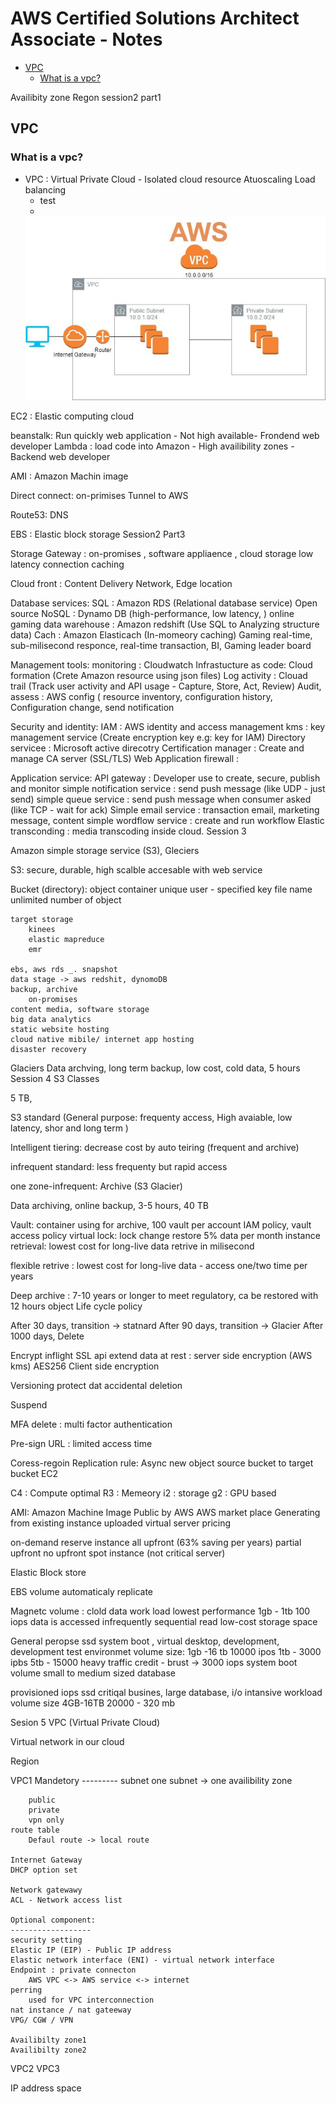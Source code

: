 AWS Certified Solutions Architect  Associate -  Notes
======================================================
- [VPC](#vpc)
	- [What is a vpc?](#What-is-a-vpc)

Availibity zone Regon
session2 part1

## VPC
### What is a vpc?
* VPC : Virtual Private Cloud - Isolated cloud resource Atuoscaling Load balancing
  * test
  *
  ![vpv](https://github.com/hojat-gazestani/Cloud/blob/main/AWS/Solutions%20Architect/pic/1-vpc.jpeg)


EC2 : Elastic computing cloud

beanstalk: Run quickly web application - Not high available- Frondend web developer Lambda : load code into Amazon - High availibility zones - Backend web developer

AMI : Amazon Machin image

Direct connect: on-primises Tunnel to AWS

Route53: DNS

EBS : Elastic block storage
Session2 Part3

Storage Gateway : on-promises , software appliaence , cloud storage low latency connection caching

Cloud front : Content Delivery Network, Edge location

Database services: SQL : Amazon RDS (Relational database service) Open source NoSQL : Dynamo DB (high-performance, low latency, ) online gaming data warehouse : Amazon redshift (Use SQL to Analyzing structure data) Cach : Amazon Elasticach (In-momeory caching) Gaming real-time, sub-milisecond responce, real-time transaction, BI, Gaming leader board

Management tools: monitoring : Cloudwatch Infrastucture as code: Cloud formation (Crete Amazon resource using json files) Log activity : Clouad trail (Track user activity and API usage - Capture, Store, Act, Review) Audit, assess : AWS config ( resource inventory, configuration history, Configuration change, send notification

Security and identity: IAM : AWS identity and access management kms : key management service (Create encryption key e.g: key for IAM) Directory servicee : Microsoft active direcotry Certification manager : Create and manage CA server (SSL/TLS) Web Application firewall :

Application service: API gateway : Developer use to create, secure, publish and monitor simple notification service : send push message (like UDP - just send) simple queue service : send push message when consumer asked (like TCP - wait for ack) Simple email service : transaction email, marketing message, content simple wordflow service : create and run workflow Elastic transconding : media transcoding inside cloud.
Session 3

Amazon simple storage service (S3), Gleciers

S3: secure, durable, high scalble accesable with web service

Bucket (directory): object container
					unique user - specified key
					file name
					unlimited number of object
	
	target storage
		kinees 
		elastic mapreduce
		emr
		
	ebs, aws rds _. snapshot
	data stage -> aws redshit, dynomoDB
	backup, archive
		on-promises
	content media, software storage
	big data analytics
	static website hosting
	cloud native mibile/ internet app hosting
	disaster recovery

Glaciers Data archving, long term backup, low cost, cold data, 5 hours
Session 4
S3 Classes

5 TB,

S3 standard (General purpose: frequenty access, High avaiable, low latency, shor and long term )

Intelligent tiering: decrease cost by auto teiring (frequent and archive)

infrequent standard: less frequenty but rapid access

one zone-infrequent:
Archive (S3 Glacier)

Data archiving, online backup, 3-5 hours, 40 TB

Vault: container using for archive, 100 vault per account IAM policy, vault access policy virtual lock: lock change restore 5% data per month instance retrieval: lowest cost for long-live data retrive in milisecond

flexible retrive : lowest cost for long-live data - access one/two time per years

Deep archive : 7-10 years or longer to meet regulatory, ca be restored with 12 hours
object Life cycle policy

After 30 days, transition -> statnard After 90 days, transition -> Glacier After 1000 days, Delete

Encrypt inflight SSL api extend data at rest : server side encryption (AWS kms) AES256 Client side encryption

Versioning protect dat accidental deletion

Suspend

MFA delete : multi factor authentication

Pre-sign URL : limited access time

Coress-regoin Replication rule: Async new object source bucket to target bucket
EC2

C4 : Compute optimal R3 : Memeory i2 : storage g2 : GPU based

AMI: Amazon Machine Image Public by AWS AWS market place Generating from existing instance uploaded virtual server
pricing

on-demand
reserve instance
	all upfront (63% saving per years)
	partial upfront
	no upfront
spot instance (not critical server)

Elastic Block store

EBS volume automaticaly replicate

Magnetc volume :
	clold data work load
	lowest performance
	1gb - 1tb
	100 iops
	data is accessed infrequently
	sequential read
	low-cost storage space
				 
General peropse ssd
	system boot , virtual desktop, development, development test environmet
	volume size: 1gb -16 tb
	10000 ipos
	1tb - 3000 ipbs
	5tb - 15000
	heavy traffic credit - brust -> 3000 iops
	system boot volume
	small to medium sized database
	
				
provisioned iops ssd
	critiqal busines, large database, 
	i/o intansive workload
	volume size 4GB-16TB
	20000 - 320 mb

Sesion 5
VPC (Virtual Private Cloud)

Virtual network in our cloud

Region

VPC1
	Mandetory
	---------
	subnet
		one subnet -> one availibility zone
		
		public
		private 
		vpn only
	route table
		Defaul route -> local route
	
	Internet Gateway
	DHCP option set
		
	Network gatewawy
	ACL - Network access list
	
	Optional component:
	------------------
	security setting
	Elastic IP (EIP) - Public IP address
	Elastic network interface (ENI) - virtual network interface
	Endpoint : private connecton
		AWS VPC <-> AWS service <-> internet
	perring
		used for VPC interconnection
	nat instance / nat gateeway
	VPG/ CGW / VPN
	
	Availibilty zone1
	Availibilty zone2
VPC2
VPC3

IP address space
